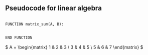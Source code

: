 ## Pseudocode for linear algebra

```python

FUNCTION matrix_sum(A, B):


END FUNCTION

```


$
    A = \begin{matrix}
        1 & 2 & 3 \\
        3 & 4 & 5 \\
        5 & 6 & 7
        \end{matrix}
$

